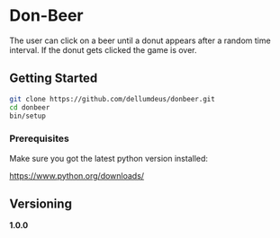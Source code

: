 # Don-Beer

The user can click on a beer until a donut appears after a random time interval. If the donut gets clicked the game is over.

## Getting Started

```sh
git clone https://github.com/dellumdeus/donbeer.git
cd donbeer
bin/setup
```

### Prerequisites

Make sure you got the latest python version installed:

https://www.python.org/downloads/


## Versioning

**1.0.0**
